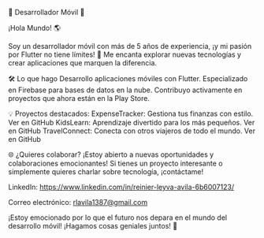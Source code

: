 🚀 Desarrollador Móvil 📱

¡Hola Mundo! 🌎

Soy un desarrollador móvil con más de 5 años de experiencia, ¡y mi pasión por Flutter no tiene límites! 💙 Me encanta explorar nuevas tecnologías y crear aplicaciones que marquen la diferencia.

🛠️ Lo que hago
Desarrollo aplicaciones móviles con Flutter.
Especializado en Firebase para bases de datos en la nube.
Contribuyo activamente en proyectos que ahora están en la Play Store.

💡 Proyectos destacados:
ExpenseTracker: Gestiona tus finanzas con estilo. Ver en GitHub
KidsLearn: Aprendizaje divertido para los más pequeños. Ver en GitHub
TravelConnect: Conecta con otros viajeros de todo el mundo. Ver en GitHub

🌐 ¿Quieres colaborar? 
¡Estoy abierto a nuevas oportunidades y colaboraciones emocionantes! Si tienes un proyecto interesante o simplemente quieres charlar sobre tecnología, ¡contáctame!

LinkedIn: https://www.linkedin.com/in/reinier-leyva-avila-6b6007123/

Correo electrónico: rlavila1387@gmail.com

¡Estoy emocionado por lo que el futuro nos depara en el mundo del desarrollo móvil! ¡Hagamos cosas geniales juntos! 🚀
